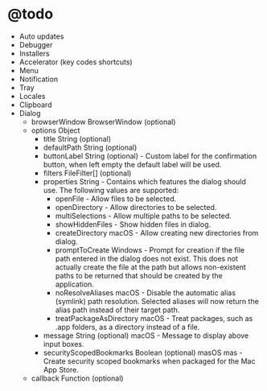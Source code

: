 # @todo

- Auto updates
- Debugger
- Installers
- Accelerator (key codes shortcuts)
- Menu
- Notification
- Tray
- Locales
- Clipboard
- Dialog
    - browserWindow BrowserWindow (optional)
    - options Object
      - title String (optional)
      - defaultPath String (optional)
      - buttonLabel String (optional) - Custom label for the confirmation button, when left empty the default label will be used.
      - filters FileFilter[] (optional)
      - properties String - Contains which features the dialog should use. The following values are supported:
          - openFile - Allow files to be selected.
          - openDirectory - Allow directories to be selected.
          - multiSelections - Allow multiple paths to be selected.
          - showHiddenFiles - Show hidden files in dialog.
          - createDirectory macOS - Allow creating new directories from dialog.
          - promptToCreate Windows - Prompt for creation if the file path entered in the dialog does not exist. This does not actually create the file at the path but allows non-existent paths to be returned that should be created by the application.
          - noResolveAliases macOS - Disable the automatic alias (symlink) path resolution. Selected aliases will now return the alias path instead of their target path.
          - treatPackageAsDirectory macOS - Treat packages, such as .app folders, as a directory instead of a file.
      - message String (optional) macOS - Message to display above input boxes.
      - securityScopedBookmarks Boolean (optional) masOS mas - Create security scoped bookmarks when packaged for the Mac App Store.
    - callback Function (optional)